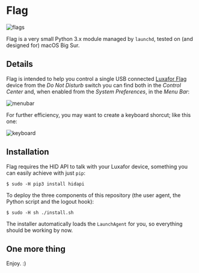 # Flag
![flags](https://user-images.githubusercontent.com/3150023/104853775-56256f80-5903-11eb-9f8d-5507905a28af.png)

Flag is a very small Python 3.x module managed by `launchd`, tested on (and designed for) macOS Big Sur.

## Details

Flag is intended to help you control a single USB connected [Luxafor Flag](https://luxafor.com/flag-usb-busylight-availability-indicator/) device from the *Do Not Disturb* switch you can find both in the *Control Center* and, when enabled from the *System Preferences*, in the *Menu Bar*: 

![menubar](https://user-images.githubusercontent.com/3150023/104853832-b74d4300-5903-11eb-85fe-6d4400feaa31.png)

For further efficiency, you may want to create a keyboard shorcut; like this one:

![keyboard](https://user-images.githubusercontent.com/3150023/118508701-b6041980-b72f-11eb-8df8-ea80adc6b89f.png)

## Installation

Flag requires the HID API to talk with your Luxafor device, something you can easily achieve with just `pip`:

```
$ sudo -H pip3 install hidapi
```

To deploy the three components of this repository (the user agent, the Python script and the logout hook):

```
$ sudo -H sh ./install.sh
```

The installer automatically loads the `LaunchAgent` for you, so everything should be working by now.

## One more thing

Enjoy. :)
